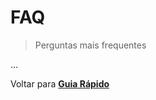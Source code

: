 # FAQ

> Perguntas mais frequentes

...

Voltar para **[Guia Rápido](https://github.com/freecodecampbsb/quick-start)**
